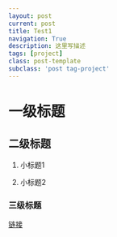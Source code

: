 ```yaml
---
layout: post
current: post
title: Test1
navigation: True
description: 这里写描述
tags: [project]
class: post-template
subclass: 'post tag-project'
---
```


# 一级标题

## 二级标题


1. 小标题1

2. 小标题2

### 三级标题

[链接](https://lament-z.com)

